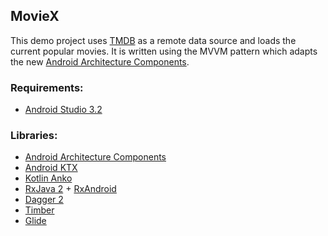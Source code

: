 ## MovieX

This demo project uses [TMDB](https://www.themoviedb.org/) as a remote data source and loads the current popular movies. It is written using the MVVM pattern which adapts the new [Android Architecture Components](https://developer.android.com/topic/libraries/architecture/).

### Requirements:
* [Android Studio 3.2](https://developer.android.com/studio/preview/)

### Libraries:

* [Android Architecture Components](https://developer.android.com/topic/libraries/architecture/)
* [Android KTX](https://github.com/android/android-ktx)
* [Kotlin Anko](https://github.com/Kotlin/anko)
* [RxJava 2](https://github.com/ReactiveX/RxJava) + [RxAndroid](https://github.com/ReactiveX/RxAndroid)
* [Dagger 2](https://github.com/google/dagger)
* [Timber](https://github.com/JakeWharton/timber)
* [Glide](https://github.com/bumptech/glide)